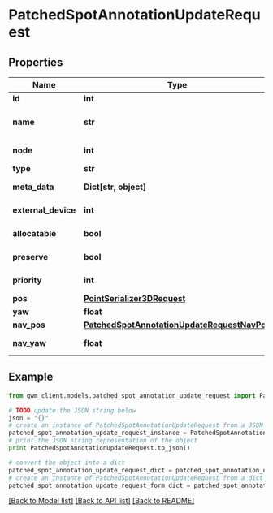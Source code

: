 # PatchedSpotAnnotationUpdateRequest


## Properties
Name | Type | Description | Notes
------------ | ------------- | ------------- | -------------
**id** | **int** |  | [optional] 
**name** | **str** | user defined &#x60;name&#x60; of this object. Must be unique in the site or map (for nodes and edges) | [optional] 
**node** | **int** | &#x60;id&#x60; of relevant related element eg: agent,map,site,spot,node,edge,external_device | [optional] 
**type** | **str** | User defined spot type | [optional] 
**meta_data** | **Dict[str, object]** | optional JSON encoded metadata for this object | [optional] 
**external_device** | **int** | &#x60;id&#x60; of relevant related element eg: agent,map,site,spot,node,edge,external_device | [optional] 
**allocatable** | **bool** | If True, spot can be allocated in response to agent queries | [optional] 
**preserve** | **bool** | If True, spot is excluded from deletion, unless deleted by force | [optional] 
**priority** | **int** | Associate a priority to the spot, e.g. for spot queries to allocatable spots | [optional] 
**pos** | [**PointSerializer3DRequest**](PointSerializer3DRequest.md) |  | [optional] 
**yaw** | **float** | Orientation of spot in radians | [optional] 
**nav_pos** | [**PatchedSpotAnnotationUpdateRequestNavPos**](PatchedSpotAnnotationUpdateRequestNavPos.md) |  | [optional] 
**nav_yaw** | **float** | Orientation of navigation position for interacting with the spot | [optional] 

## Example

```python
from gwm_client.models.patched_spot_annotation_update_request import PatchedSpotAnnotationUpdateRequest

# TODO update the JSON string below
json = "{}"
# create an instance of PatchedSpotAnnotationUpdateRequest from a JSON string
patched_spot_annotation_update_request_instance = PatchedSpotAnnotationUpdateRequest.from_json(json)
# print the JSON string representation of the object
print PatchedSpotAnnotationUpdateRequest.to_json()

# convert the object into a dict
patched_spot_annotation_update_request_dict = patched_spot_annotation_update_request_instance.to_dict()
# create an instance of PatchedSpotAnnotationUpdateRequest from a dict
patched_spot_annotation_update_request_form_dict = patched_spot_annotation_update_request.from_dict(patched_spot_annotation_update_request_dict)
```
[[Back to Model list]](../README.md#documentation-for-models) [[Back to API list]](../README.md#documentation-for-api-endpoints) [[Back to README]](../README.md)


